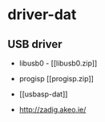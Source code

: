 
# driver-dat




## USB driver 

- libusb0 - [[libusb0.zip]]

- progisp [[progisp.zip]]

- [[usbasp-dat]]

- http://zadig.akeo.ie/
